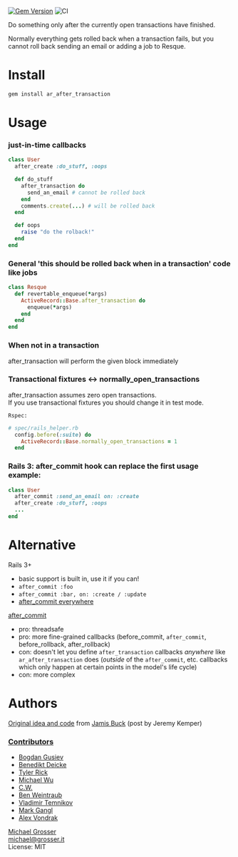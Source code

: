 [![Gem Version](https://badge.fury.io/rb/ar_after_transaction.png)](http://badge.fury.io/rb/ar_after_transaction)
![CI](https://github.com/grosser/ar_after_transaction/workflows/CI/badge.svg)

Do something only after the currently open transactions have finished.

Normally everything gets rolled back when a transaction fails, but you cannot roll back sending an email or adding a job to Resque.

Install
=======

```bash
gem install ar_after_transaction
```


Usage
=====

### just-in-time callbacks

```ruby
class User
  after_create :do_stuff, :oops

  def do_stuff
    after_transaction do
      send_an_email # cannot be rolled back
    end
    comments.create(...) # will be rolled back
  end

  def oops
    raise "do the rolback!"
  end
end
```

### General 'this should be rolled back when in a transaction' code like jobs

```ruby
class Resque
  def revertable_enqueue(*args)
    ActiveRecord::Base.after_transaction do
      enqueue(*args)
    end
  end
end
```

### When not in a transaction
after_transaction will perform the given block immediately

### Transactional fixtures <-> normally_open_transactions
after_transaction assumes zero open transactions.<br/>
If you use transactional fixtures you should change it in test mode.

`Rspec:`
```ruby
# spec/rails_helper.rb
  config.before(:suite) do
    ActiveRecord::Base.normally_open_transactions = 1
  end
```

### Rails 3: after_commit hook can replace the first usage example:

```ruby
class User
  after_commit :send_an_email on: :create
  after_create :do_stuff, :oops
  ...
end
```

Alternative
===========

Rails 3+
 - basic support is built in, use it if you can!
 - `after_commit :foo`
 - `after_commit :bar, on: :create / :update`
 - [after_commit everywhere](https://dev.to/evilmartians/rails-aftercommit-everywhere--4j9g)


[after_commit](https://github.com/pat/after_commit)<br/>
 - pro: threadsafe<br/>
 - pro: more fine-grained callbacks (before_commit, `after_commit`, before_rollback, after_rollback)<br/>
 - con: doesn't let you define `after_transaction` callbacks *anywhere* like `ar_after_transaction` does (*outside* of the `after_commit`, etc. callbacks which only happen at certain points in the model's life cycle)<br/>
 - con: more complex<br/>

Authors
=======
[Original idea and code](https://rails.lighthouseapp.com/projects/8994/tickets/2991-after-transaction-patch) from [Jamis Buck](http://weblog.jamisbuck.org/) (post by Jeremy Kemper)

### [Contributors](http://github.com/grosser/ar_after_transaction/contributors)
 - [Bogdan Gusiev](http://gusiev.com)
 - [Benedikt Deicke](http://blog.synatic.net)
 - [Tyler Rick](https://github.com/TylerRick)
 - [Michael Wu](https://github.com/michaelmwu)
 - [C.W.](https://github.com/compwron)
 - [Ben Weintraub](https://github.com/benweint)
 - [Vladimir Temnikov](https://github.com/vladimirtemnikov)
 - [Mark Gangl](https://github.com/attack)
 - [Alex Vondrak](https://github.com/ajvondrak)

[Michael Grosser](http://grosser.it)<br/>
michael@grosser.it<br/>
License: MIT<br/>


